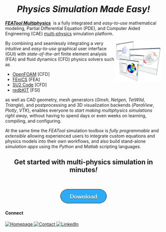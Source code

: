 <h1 align="center"><i><b>Physics Simulation Made Easy!</b></i></h1> 

[<i><b>FEATool Multiphysics</b></i>](https://www.featool.com/)&nbsp; is a fully integrated and _easy-to-use_ mathematical modeling, Partial Differential Equation (PDE), and Computer Aided Engineering (CAE) [multi-physics](https://www.featool.com/multiphysics/) simulation platform.

<a href="https://www.featool.com/showcase-models/">
  <img src="https://github.com/precise-simulation/precise-simulation/blob/7990f467952f544cb992985bcb89b3ff06efc79b/featool-multiphysics-modeling-process-screenshots.png" align="right" width="30%"
       title="Physics and CAE Simulation Made Easy!"/>
</a>

By combining and seamlessly integrating a very _intuitive_ and _easy-to-use_ graphical user interface (GUI) with _state-of-the-art_ finite element analysis (FEA) and fluid dynamics (CFD) physics solvers such as

- [OpenFOAM](https://www.featool.com/Easy-to-Use-OpenFOAM-GUI/) [CFD]
- [FEniCS](https://www.featool.com/tutorial/2017/06/16/Python-Multiphysics-and-FEA-Simulations-with-FEniCS-and-FEATool/) [FEA]
- [SU2 Code](https://www.featool.com/doc/su2.html) [CFD]
- [redbKIT](https://featool.com/doc/solver#fsi_solve) [FSI]

as well as CAD geometry, mesh generators (_Gmsh_, _Netgen_, _TetWild_, _Triangle_), and postprocessing and 3D visualization backends (_ParaView_, _Plotly_, _VTK_), enables everyone to _start making multiphysics simulations right away_, without having to spend days or even weeks on learning, compiling, and configuring.

At the same time the _FEATool_ simulation toolbox is _fully programmable_ and _extensible_ allowing experienced users to integrate custom equations and physics models into their own workflows, and also build stand-alone _simulation apps_ using the _Python_ and _Matlab_ scripting languages.

<h2 align="center">Get started with multi-physics simulation in minutes<i>!</i></h2>
<br>

<p align="center">
  <a href="https://www.featool.com/download/" target="_blank"><img src="https://github.com/precise-simulation/precise-simulation/blob/main/featool-multiphysics-download.png" alt="Download FEATool Multiphysics" title="Download and try FEATool Multiphysics today!" style="max-width:50%"></a>
</p>


#### Connect
<p>
  <a href="https://www.featool.com/">
    <img alt="Homepage" src="https://img.shields.io/badge/Homepage-8AAB82?&style=for-the-badge" title="FEATool Multiphysics Homepage"/>
  </a>
  <a href="https://www.featool.com/about/#contact">
    <img alt="Contact" src="https://img.shields.io/badge/Gmail-D14836?style=for-the-badge&logo=gmail&logoColor=white" title="Contact Precise Simulation"/>
  </a>
  <a href="https://linkedin.com/company/3802081">
    <img alt="LinkedIn" src="https://img.shields.io/badge/Linked-In-blue?style=for-the-badge" title="Follow Precise Simulation on LinkedIn"/>
  </a>
</p>

